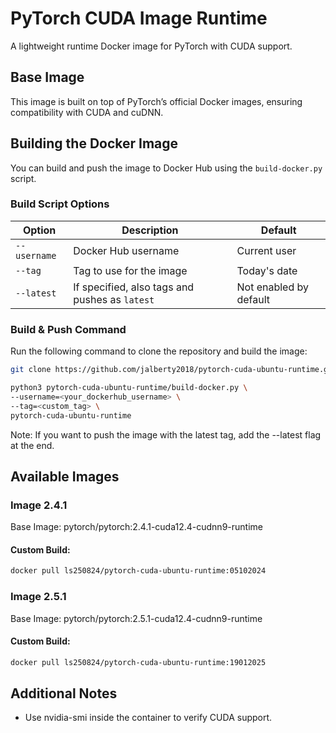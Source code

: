 # PyTorch CUDA Image Runtime

A lightweight runtime Docker image for PyTorch with CUDA support.

## Base Image

This image is built on top of PyTorch’s official Docker images, ensuring compatibility with CUDA and cuDNN.

## Building the Docker Image

You can build and push the image to Docker Hub using the `build-docker.py` script.

### Build Script Options

| Option         | Description                                         | Default                |
|----------------|-----------------------------------------------------|------------------------|
| `--username`   | Docker Hub username                                 | Current user           |
| `--tag`        | Tag to use for the image                            | Today's date           |
| `--latest`     | If specified, also tags and pushes as `latest`      | Not enabled by default |

### Build & Push Command

Run the following command to clone the repository and build the image:

```bash
git clone https://github.com/jalberty2018/pytorch-cuda-ubuntu-runtime.git

python3 pytorch-cuda-ubuntu-runtime/build-docker.py \
--username=<your_dockerhub_username> \
--tag=<custom_tag> \ 
pytorch-cuda-ubuntu-runtime
```

Note: If you want to push the image with the latest tag, add the --latest flag at the end.

## Available Images

### Image 2.4.1

Base Image: pytorch/pytorch:2.4.1-cuda12.4-cudnn9-runtime

#### Custom Build: 

```bash
docker pull ls250824/pytorch-cuda-ubuntu-runtime:05102024
```

### Image 2.5.1

Base Image: pytorch/pytorch:2.5.1-cuda12.4-cudnn9-runtime

#### Custom Build: 

```bash
docker pull ls250824/pytorch-cuda-ubuntu-runtime:19012025
```


## Additional Notes

- Use nvidia-smi inside the container to verify CUDA support.
